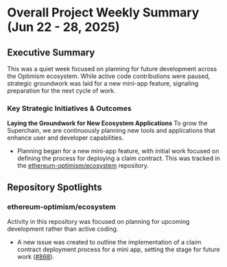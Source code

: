 # Overall Project Weekly Summary (Jun 22 - 28, 2025)

## Executive Summary
This was a quiet week focused on planning for future development across the Optimism ecosystem. While active code contributions were paused, strategic groundwork was laid for a new mini-app feature, signaling preparation for the next cycle of work.

### Key Strategic Initiatives & Outcomes
**Laying the Groundwork for New Ecosystem Applications**
To grow the Superchain, we are continuously planning new tools and applications that enhance user and developer capabilities.
-   Planning began for a new mini-app feature, with initial work focused on defining the process for deploying a claim contract. This was tracked in the [ethereum-optimism/ecosystem](https://github.com/ethereum-optimism/ecosystem) repository.

## Repository Spotlights
### ethereum-optimism/ecosystem
Activity in this repository was focused on planning for upcoming development rather than active coding.
-   A new issue was created to outline the implementation of a claim contract deployment process for a mini app, setting the stage for future work ([#868](https://github.com/ethereum-optimism/ecosystem/issues/868)).